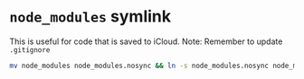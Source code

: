 # `node_modules` symlink
This is useful for code that is saved to iCloud. Note: Remember to update `.gitignore`

```bash
mv node_modules node_modules.nosync && ln -s node_modules.nosync node_modules
```